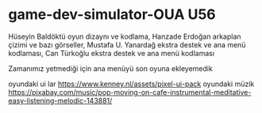 # game-dev-simulator-OUA U56

Hüseyin Baldöktü oyun dizaynı ve kodlama, Hanzade Erdoğan arkaplan çizimi ve bazı görseller, Mustafa U. Yanardağ ekstra destek ve ana menü kodlaması, Can Türkoğlu ekstra destek ve ana menü kodlaması

Zamanımız yetmediği için ana menüyü son oyuna ekleyemedik

oyundaki ui lar https://www.kenney.nl/assets/pixel-ui-pack
oyundaki müzik https://pixabay.com/music/pop-moving-on-cafe-instrumental-meditative-easy-listening-melodic-143881/
 
